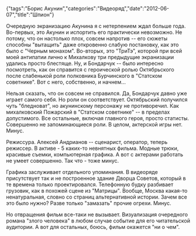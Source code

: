 {"tags":"Борис Акунин","categories":"Видеоряд","date":"2012-06-07","title":"Шпион"}

Очередную экранизацию Акунина я с нетерпением ждал больше года. Во-первых, это Акунин и испортить его практически невозможно. Не потому, что он настолько плох, совсем напротив -- его сюжеты способны "вытащить" даже откровенно слабую постановку, как это было с "Черным монахом". Во-вторых, это "ТриТэ", которой при всей моей антипатии лично к Михалкову три предыдущие экранизации удались просто блестяще. Ну, и Бондарчук -- было интересно посмотреть, как он справится с героической ролью Октябрьского после слабенькой роли полковника Бурчинского в "Статском советнике". Вот с него, собственно, и начнем...

Нельзя сказать, что он совсем не справился. Да, Бондарчук давно уже играет самого себя. Но роли он соответствует. Октябрьский получился чуть "бледноват", но акунинскому персонажу не противоречил. Как михалковский Пожарский в "Статском советнике" -- в пределах допустимого. Все остальные, включая главного героя, просто статисты. Совершенно не запоминающиеся роли. В целом, актерской игры нет. Минус.

Режиссура. Алексей Андрианов -- сценарист, оператор, теперь режиссер. В активе - 5 каких-то невнятных фильма. Модные трюки, красивые съемки, компьютерная графика. А вот с актерами работать не умеет совершенно. Так что - тоже минус.

Графика заслуживает отдельного упоминания. В видеоряде присутствует так и не построенное здание Дворца Советов, который в те времена только проектировался. Телефонную будку разбивает грузовик, как в похожей сцене из "Матрицы". Вообще, Москва какая-то ненатуральная, словно со страниц альтернативной истории. Зачем все это было нужно? Разве только "замазать" прочие огрехи. Минус.

Но отвращения фильм все-таки не вызывает. Визуализация очередного романа "злого человека" в любом случае событие для его читательской аудитории. А вот для остальных, боюсь, фильм окажется "ни о чем".
